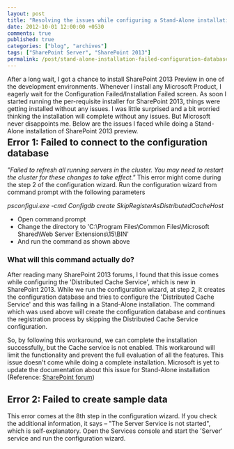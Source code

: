 ```yaml
---
layout: post
title: "Resolving the issues while configuring a Stand-Alone installation"
date: 2012-10-01 12:00:00 +0530
comments: true
published: true
categories: ["blog", "archives"]
tags: ["SharePoint Server", "SharePoint 2013"]
permalink: /post/stand-alone-installation-failed-configuration-database-sharepoint-2013
---
```

<!-- more -->
<p style="margin-bottom: 5px;">After a long wait, I got a chance to install SharePoint 2013 Preview in one of the development environments. Whenever I install any Microsoft Product, I eagerly wait for the Configuration Failed/Installation Failed screen. As soon I started running the per-requisite installer for SharePoint 2013, things were getting installed without any issues. I was little surprised and a bit worried thinking the installation will complete without any issues. But Microsoft never disappoints me. Below are the issues I faced while doing a Stand-Alone installation of SharePoint 2013 preview.</p>
<h2 style="margin-top: 5px;">Error 1: Failed to connect to the configuration database</h2>
<p><em>"Failed to refresh all running servers in the cluster. You may need to restart the cluster for these changes to take effect."</em> This error might come during the step 2 of the configuration wizard. Run the configuration wizard from command prompt with the following parameters</p>
<p class="ac"><em>psconfigui.exe -cmd Configdb create SkipRegisterAsDistributedCacheHost</em></p>
<ul class="spd-ul">
<li>Open command prompt</li>
<li>Change the directory to 'C:\Program Files\Common Files\Microsoft Shared\Web Server Extensions\15\BIN'</li>
<li>And run the command as shown above</li>
</ul>
<h3>What will this command actually do?</h3>
<p>After reading many SharePoint 2013 forums, I found that this issue comes while configuring the 'Distributed Cache Service', which is new in SharePoint 2013. While we run the configuration wizard, at step 2, it creates the configuration database and tries to configure the 'Distributed Cache Service' and this was failing in a Stand-Alone installation. The command which was used above will create the configuration database and continues the registration process by skipping the Distributed Cache Service configuration.</p>
<p>So, by following this workaround, we can complete the installation successfully, but the Cache service is not enabled. This workaround will limit the functionality and prevent the full evaluation of all the features. This issue doesn't come while doing a complete installation. Microsoft is yet to update the documentation about this issue for Stand-Alone installation (Reference: <a href="http://social.technet.microsoft.com/Forums/en-US/sharepointitpropreview/thread/57dfc126-c730-4c9b-bb70-5e4a2acdddd5" target="_blank">SharePoint forum</a>)</p>
<h2>Error 2: Failed to create sample data</h2>
<p>This error comes at the 8th step in the configuration wizard. If you check the additional information, it says &ndash; "The Server Service is not started", which is self-explanatory. Open the Services console and start the 'Server' service and run the configuration wizard.</p>
